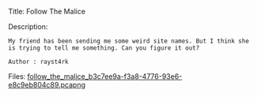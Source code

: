 Title: Follow The Malice

Description:
```
My friend has been sending me some weird site names. But I think she is trying to tell me something. Can you figure it out?

Author : rayst4rk
```

Files: [follow_the_malice_b3c7ee9a-f3a8-4776-93e6-e8c9eb804c89.pcapng](https://github.com/Coder-Here/ShaktiCTF/blob/main/Forensics/Follow%20The%20Malice/follow_the_malice_b3c7ee9a-f3a8-4776-93e6-e8c9eb804c89.pcapng)

